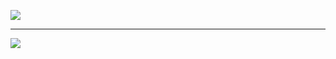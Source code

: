 ![](../assets/2023-11-07-12-33-41-image.png)

---------------------------------------------

![](../assets/2023-11-07-12-36-21-image.png)
